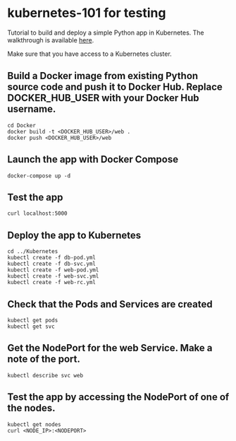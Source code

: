 # kubernetes-101 for testing
Tutorial to build and deploy a simple Python app in Kubernetes. The walkthrough is available [here](https://youtu.be/zeS6OyDoy78).

Make sure that you have access to a Kubernetes cluster.

## Build a Docker image from existing Python source code and push it to Docker Hub. Replace DOCKER_HUB_USER with your Docker Hub username.
```
cd Docker
docker build -t <DOCKER_HUB_USER>/web .
docker push <DOCKER_HUB_USER>/web
```

## Launch the app with Docker Compose
```
docker-compose up -d 
```

## Test the app
```
curl localhost:5000
```

## Deploy the app to Kubernetes
```
cd ../Kubernetes
kubectl create -f db-pod.yml
kubectl create -f db-svc.yml
kubectl create -f web-pod.yml
kubectl create -f web-svc.yml
kubectl create -f web-rc.yml
```

## Check that the Pods and Services are created
```
kubectl get pods
kubectl get svc
```

## Get the NodePort for the web Service. Make a note of the port.
```
kubectl describe svc web
```

## Test the app by accessing the NodePort of one of the nodes.

```
kubectl get nodes
curl <NODE_IP>:<NODEPORT>
```









